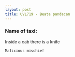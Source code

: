 ```yaml
---
layout: post
title: UVL719 - Beata pandacan
---
```


### Name of taxi: 

Inside a cab there is a knife

```Malicious mischief```

